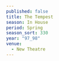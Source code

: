 ```yaml
---
published: false
title: The Tempest
season: In House
period: Spring
season_sort: 330
year: "97_98"
venue:
  - New Theatre
---
```



